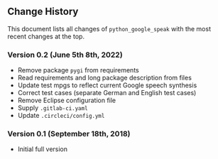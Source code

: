 ## Change History 

This document lists all changes of `python_google_speak` with the most recent changes at the top.

### Version 0.2 (June 5th 8th, 2022)

* Remove package `pygi` from requirements
* Read requirements and long package description from files 
* Update test mpgs to reflect current Google speech synthesis
* Correct test cases (separate German and English test cases)
* Remove Eclipse configuration file
* Supply `.gitlab-ci.yaml`
* Update `.circleci/config.yml`

### Version 0.1 (September 18th, 2018)

*   Initial full version
